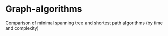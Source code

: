 # Graph-algorithms
Comparison of minimal spanning tree and shortest path algorithms (by time and complexity)
